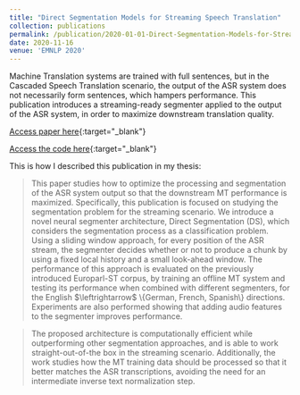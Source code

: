 ```yaml
---
title: "Direct Segmentation Models for Streaming Speech Translation"
collection: publications
permalink: /publication/2020-01-01-Direct-Segmentation-Models-for-Streaming-Speech-Translation
date: 2020-11-16
venue: 'EMNLP 2020'
---
```

Machine Translation systems are trained with full sentences, but in the Cascaded Speech Translation scenario, the 
output of the ASR system does not necessarily form sentences, which hampers performance. This publication introduces
a streaming-ready segmenter applied to the output of the ASR system, in order to maximize downstream translation quality.

[Access paper here](https://doi.org/10.18653/v1/2020.emnlp-main.206){:target="_blank"}

[Access the code here](https://github.com/jairsan/Speech_Translation_Segmenter){:target="_blank"}

This is how I described this publication in my thesis:
<blockquote>
This paper studies how to optimize the processing and segmentation of the ASR system output so that
the downstream MT performance is maximized. Specifically, this publication is focused on studying
the segmentation problem for the streaming scenario. We introduce a novel neural segmenter
architecture, Direct Segmentation (DS), which considers the segmentation process as a classification problem. Using a sliding
window approach, for every position of the ASR stream, the segmenter decides whether or not
to produce a chunk by using a fixed local history and a small look-ahead window. 
The performance of this approach is evaluated on the previously introduced Europarl-ST corpus,
by training an offline MT system and testing its performance when combined with different
segmenters, for the English $\leftrightarrow$ \{German, French, Spanish\} directions. Experiments
are also performed showing that adding audio features to the segmenter improves performance.
</blockquote>

<blockquote>
The proposed architecture is computationally efficient while outperforming other segmentation
approaches, and is able to work straight-out-of-the box in the streaming scenario. Additionally,
the work studies how the MT training data
should be processed so that it better matches the ASR transcriptions,
avoiding the need for an intermediate inverse text normalization step.
</blockquote>
